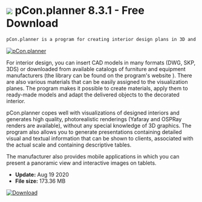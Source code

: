 # ![](https://cdn.softexe.net/static/icon/6/pcon.planner-8615.png) pCon.planner 8.3.1 - Free Download

```sh
pCon.planner is a program for creating interior design plans in 3D and rendering photorealistic visualizations.
```
[![pCon.planner](https://gallery.dpcdn.pl/imgc/Tools/68253/g_-_420x350_1.5_-_x20160525131553_0.png)](https://softexe.net/win/multimedia/graphics-design/pcon.planner:hfpe.html)

For interior design, you can insert CAD models in many formats (DWG, SKP, 3DS) or downloaded from available catalogs of furniture and equipment manufacturers (the library can be found on the program's website ). There are also various materials that can be easily assigned to the visualization planes. The program makes it possible to create materials, apply them to ready-made models and adapt the delivered objects to the decorated interior. 
 
 
 
 pCon.planner copes well with visualizations of designed interiors and generates high quality, photorealistic renderings (Yafaray and OSPRay renders are available), without any special knowledge of 3D graphics. The program also allows you to generate presentations containing detailed visual and textual information that can be shown to clients, associated with the actual scale and containing descriptive tables.
 
 The manufacturer also provides mobile applications in which you can present a panoramic view and interactive images on tablets.


- **Update:** Aug 19 2020
- **File size:** 173.36 MB

[![Download](https://cdn.softexe.net/static/img/download.png)](https://softexe.net/win/multimedia/graphics-design/pcon.planner:hfpe.html)

